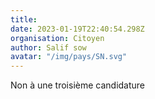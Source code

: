 ```yaml
---
title: 
date: 2023-01-19T22:40:54.298Z
organisation: Citoyen
author: Salif sow
avatar: "/img/pays/SN.svg"
---
```


Non à une troisième candidature 